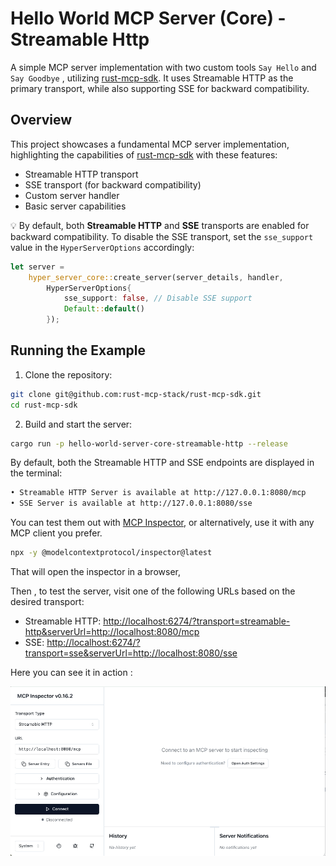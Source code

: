 # Hello World MCP Server (Core) - Streamable Http

A simple MCP server implementation with two custom tools  `Say Hello` and `Say Goodbye` , utilizing [rust-mcp-sdk](https://github.com/rust-mcp-stack/rust-mcp-sdk). It uses Streamable HTTP as the primary transport, while also supporting SSE for backward compatibility.

## Overview

This project showcases a fundamental MCP server implementation, highlighting the capabilities of
[rust-mcp-sdk](https://github.com/rust-mcp-stack/rust-mcp-sdk) with these features:

- Streamable HTTP transport
- SSE transport (for backward compatibility)
- Custom server handler
- Basic server capabilities

💡 By default, both **Streamable HTTP** and **SSE** transports are enabled for backward compatibility.
To disable the SSE transport, set the `sse_support` value in the `HyperServerOptions` accordingly:

```rs
let server =
    hyper_server_core::create_server(server_details, handler,
        HyperServerOptions{
            sse_support: false, // Disable SSE support
            Default::default()
        });
```


## Running the Example

1. Clone the repository:

```bash
git clone git@github.com:rust-mcp-stack/rust-mcp-sdk.git
cd rust-mcp-sdk
```

2. Build and start the server:

```bash
cargo run -p hello-world-server-core-streamable-http --release
```

By default, both the Streamable HTTP and SSE endpoints are displayed in the terminal:

```sh
• Streamable HTTP Server is available at http://127.0.0.1:8080/mcp
• SSE Server is available at http://127.0.0.1:8080/sse
```

You can test them out with [MCP Inspector](https://modelcontextprotocol.io/docs/tools/inspector), or alternatively, use it with any MCP client you prefer.

```bash
npx -y @modelcontextprotocol/inspector@latest
```

That will open the inspector in a browser,

Then , to test the server, visit one of the following URLs based on the desired transport:

* Streamable HTTP:
  [http://localhost:6274/?transport=streamable-http\&serverUrl=http://localhost:8080/mcp](http://localhost:6274/?transport=streamable-http&serverUrl=http://localhost:8080/mcp)
* SSE:
  [http://localhost:6274/?transport=sse\&serverUrl=http://localhost:8080/sse](http://localhost:6274/?transport=sse&serverUrl=http://localhost:8080/sse)


Here you can see it in action :

![hello-world-mcp-server-sse-core](../../assets/examples/hello-world-server-core-streamable-http.gif)
